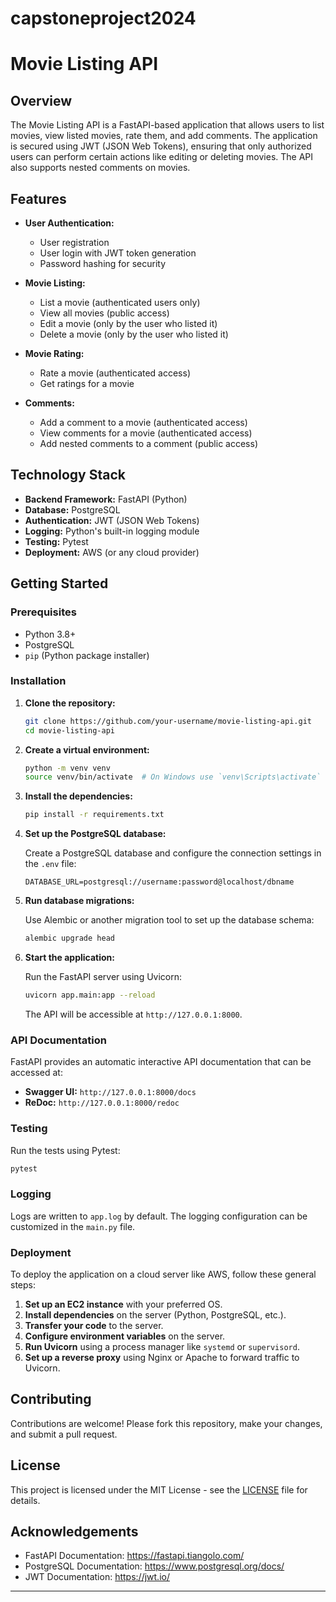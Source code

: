 # capstoneproject2024

# Movie Listing API

## Overview

The Movie Listing API is a FastAPI-based application that allows users to list movies, view listed movies, rate them, and add comments. The application is secured using JWT (JSON Web Tokens), ensuring that only authorized users can perform certain actions like editing or deleting movies. The API also supports nested comments on movies.

## Features

- **User Authentication:**
  - User registration
  - User login with JWT token generation
  - Password hashing for security

- **Movie Listing:**
  - List a movie (authenticated users only)
  - View all movies (public access)
  - Edit a movie (only by the user who listed it)
  - Delete a movie (only by the user who listed it)

- **Movie Rating:**
  - Rate a movie (authenticated access)
  - Get ratings for a movie

- **Comments:**
  - Add a comment to a movie (authenticated access)
  - View comments for a movie (authenticated access)
  - Add nested comments to a comment (public access)

## Technology Stack

- **Backend Framework:** FastAPI (Python)
- **Database:** PostgreSQL
- **Authentication:** JWT (JSON Web Tokens)
- **Logging:** Python's built-in logging module
- **Testing:** Pytest
- **Deployment:** AWS (or any cloud provider)

## Getting Started

### Prerequisites

- Python 3.8+
- PostgreSQL
- `pip` (Python package installer)

### Installation

1. **Clone the repository:**

   ```bash
   git clone https://github.com/your-username/movie-listing-api.git
   cd movie-listing-api
   ```

2. **Create a virtual environment:**

   ```bash
   python -m venv venv
   source venv/bin/activate  # On Windows use `venv\Scripts\activate`
   ```

3. **Install the dependencies:**

   ```bash
   pip install -r requirements.txt
   ```

4. **Set up the PostgreSQL database:**

   Create a PostgreSQL database and configure the connection settings in the `.env` file:

   ```text
   DATABASE_URL=postgresql://username:password@localhost/dbname
   ```

5. **Run database migrations:**

   Use Alembic or another migration tool to set up the database schema:

   ```bash
   alembic upgrade head
   ```

6. **Start the application:**

   Run the FastAPI server using Uvicorn:

   ```bash
   uvicorn app.main:app --reload
   ```

   The API will be accessible at `http://127.0.0.1:8000`.

### API Documentation

FastAPI provides an automatic interactive API documentation that can be accessed at:

- **Swagger UI:** `http://127.0.0.1:8000/docs`
- **ReDoc:** `http://127.0.0.1:8000/redoc`

### Testing

Run the tests using Pytest:

```bash
pytest
```

### Logging

Logs are written to `app.log` by default. The logging configuration can be customized in the `main.py` file.

### Deployment

To deploy the application on a cloud server like AWS, follow these general steps:

1. **Set up an EC2 instance** with your preferred OS.
2. **Install dependencies** on the server (Python, PostgreSQL, etc.).
3. **Transfer your code** to the server.
4. **Configure environment variables** on the server.
5. **Run Uvicorn** using a process manager like `systemd` or `supervisord`.
6. **Set up a reverse proxy** using Nginx or Apache to forward traffic to Uvicorn.

## Contributing

Contributions are welcome! Please fork this repository, make your changes, and submit a pull request.

## License

This project is licensed under the MIT License - see the [LICENSE](LICENSE) file for details.

## Acknowledgements

- FastAPI Documentation: https://fastapi.tiangolo.com/
- PostgreSQL Documentation: https://www.postgresql.org/docs/
- JWT Documentation: https://jwt.io/

---
